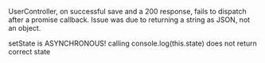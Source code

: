 UserController, on successful save and a 200 response, fails to
dispatch after a promise callback. Issue was due to returning a 
string as JSON, not an object.

setState is ASYNCHRONOUS! calling console.log(this.state) does not return
correct state